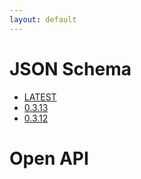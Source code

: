 ```yaml
---
layout: default
---
```


# JSON Schema
<ul>

<li><a href="jsonschema/v0.3.13.json">LATEST</a></li>

<li><a href="jsonschema/v0.3.13.json">0.3.13</a></li>

<li><a href="jsonschema/v0.3.12.json">0.3.12</a></li>

</ul>

# Open API
<ul>

</ul>